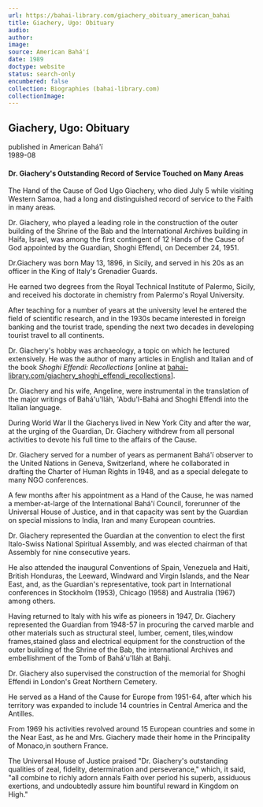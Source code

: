 ```yaml
---
url: https://bahai-library.com/giachery_obituary_american_bahai
title: Giachery, Ugo: Obituary
audio: 
author: 
image: 
source: American Bahá'í
date: 1989
doctype: website
status: search-only
encumbered: false
collection: Biographies (bahai-library.com)
collectionImage: 
---
```



## Giachery, Ugo: Obituary

published in American Bahá'í  
1989-08


#### Dr. Giachery's Outstanding Record of Service Touched on Many Areas

The Hand of the Cause of God Ugo Giachery, who died July 5 while visiting Western Samoa, had a long and distinguished record of service to the Faith in many areas.

Dr. Giachery, who played a leading role in the construction of the outer building of the Shrine of the Bab and the International Archives building in Haifa, Israel, was among the first contingent of 12 Hands of the Cause of God appointed by the Guardian, Shoghi Effendi, on December 24, 1951.

Dr.Giachery was born May 13, 1896, in Sicily, and served in his 20s as an officer in the King of Italy's Grenadier Guards.

He earned two degrees from the Royal Technical Institute of Palermo, Sicily, and received his doctorate in chemistry from Palermo's Royal University.

After teaching for a number of years at the university level he entered the field of scientific research, and in the 1930s became interested in foreign banking and the tourist trade, spending the next two decades in developing tourist travel to all continents.

Dr. Giachery's hobby was archaeology, a topic on which he lectured extensively. He was the author of many articles in English and Italian and of the book _Shoghi Effendi: Recollections_ \[online at [bahai-library.com/giachery\_shoghi\_effendi_recollections](http://bahai-library.com/giachery_shoghi_effendi_recollections)\].

Dr. Giachery and his wife, Angeline, were instrumental in the translation of the major writings of Bahá'u'lláh, 'Abdu'l-Bahá and Shoghi Effendi into the Italian language.

During World War II the Giacherys lived in New York City and after the war, at the urging of the Guardian, Dr. Giachery withdrew from all personal activities to devote his full time to the affairs of the Cause.

Dr. Giachery served for a number of years as permanent Bahá'í observer to the United Nations in Geneva, Switzerland, where he collaborated in drafting the Charter of Human Rights in 1948, and as a special delegate to many NGO conferences.

A few months after his appointment as a Hand of the Cause, he was named a member-at-large of the International Bahá'í Council, forerunner of the Universal House of Justice, and in that capacity was sent by the Guardian on special missions to India, Iran and many European countries.

Dr. Giachery represented the Guardian at the convention to elect the first Italo-Swiss National Spiritual Assembly, and was elected chairman of that Assembly for nine consecutive years.

He also attended the inaugural Conventions of Spain, Venezuela and Haiti, British Honduras, the Leeward, Windward and Virgin Islands, and the Near East, and, as the Guardian's representative, took part in International conferences in Stockholm (1953), Chicago (1958) and Australia (1967) among others.

Having returned to Italy with his wife as pioneers in 1947, Dr. Giachery represented the Guardian from 1948-57 in procuring the carved marble and other materials such as structural steel, lumber, cement, tiles,window frames,stained glass and electrical equipment for the construction of the outer building of the Shrine of the Bab, the international Archives and embellishment of the Tomb of Bahá'u'lláh at Bahji.

Dr. Giachery also supervised the construction of the memorial for Shoghi Effendi in London's Great Northern Cemetery.

He served as a Hand of the Cause for Europe from 1951-64, after which his territory was expanded to include 14 countries in Central America and the Antilles.

From 1969 his activities revolved around 15 European countries and some in the Near East, as he and Mrs. Giachery made their home in the Principality of Monaco,in southern France.

The Universal House of Justice praised "Dr. Giachery's outstanding qualities of zeal, fidelity, determination and perseverance," which, it said, "all combine to richly adorn annals Faith over period his superb, assiduous exertions, and undoubtedly assure him bountiful reward in Kingdom on High."